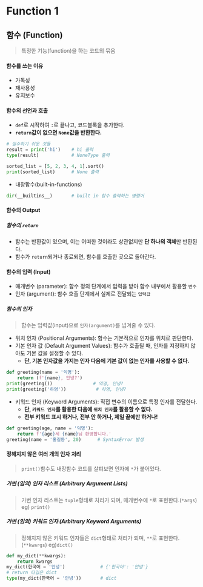 # Function 1

## 함수 (Function)

> 특정한 기능(function)을 하는 코드의 묶음

#### 함수를 쓰는 이유

- 가독성
- 재사용성
- 유지보수

#### 함수의 선언과 호출

- `def`로 시작하여 `:`로 끝나고, 코드블록을 추가한다.
- **`return`값이 없으면 `None`값을 반환한다.**

```python
# 실수하기 쉬운 것들
result = print('hi')	# hi 출력
type(result)			# NoneType 출력

sorted_list = [5, 2, 3, 4, 1].sort()
print(sorted_list)		# None 출력
```

- 내장함수(built-in-functions)

```python
dir(__builtins__)		# built in 함수 출력하는 명령어
```

#### 함수의 Output

##### 함수의 `return`

- 함수는 반환값이 있으며, 이는 어떠한 것이라도 상관없지만 **단 하나의 객체**만 반환된다.
- 함수가 `return`되거나 종료되면, 함수를 호출한 곳으로 돌아간다.

#### 함수의 입력 (Input)

- 매개변수 (parameter): 함수 정의 단계에서 입력을 받아 함수 내부에서 활용할 `변수`
- 인자 (argument): 함수 호출 단계에서 실제로 전달되는 `입력값`

##### 함수의 인자

> 함수는 입력값(input)으로 `인자(argument)`를 넘겨줄 수 있다.

- 위치 인자 (Positional Arguments): 함수는 기본적으로 인자를 위치로 판단한다.
- 기본 인자 값 (Default Argument Values): 함수가 호출될 때, 인자를 지정하지 않아도 기본 값을 설정할 수 있다.
  - **단, 기본 인자값을 가지는 인자 다음에 기본 값이 없는 인자를 사용할 수 없다.**

```python
def greeting(name = '익명'):
    return (f'{name}, 안녕?')
print(greeting())				# 익명, 안녕?
print(greeting('하영'))			# 하영, 안녕?
```

- 키워드 인자 (Keyword Arguments): 직접 변수의 이름으로 특정 인자를 전달한다.
  - **단, `키워드 인자`를 활용한 다음에 `위치 인자`를 활용할 수 없다.**
  - **전부 키워드 표시 하거나, 전부 안 하거나, 제일 끝에만 하거나!**

```python
def greeting(age, name = '익명'):
    return f'{age}세 {name}님 환영합니다.'
greeting(name = '홍길동', 20)		# SyntaxError 발생
```

#### 정해지지 않은 여러 개의 인자 처리

> `print()`함수도 내장함수 코드를 살펴보면 인자에 `*`가 붙어있다.

##### 가변 (임의) 인자 리스트 (Arbitrary Argument Lists)

> 가변 인자 리스트는 `tuple`형태로 처리가 되며, 매개변수에 `*`로 표현한다.(`*args`) eg) `print()`

##### 가변 (임의) 키워드 인자 (Arbitrary Keyword Arguments)

> 정해지지 않은 키워드 인자들은 `dict`형태로 처리가 되며, `**`로 표현한다.(`**kwargs`) eg)`dict()`

```python
def my_dict(**kwargs):
    return kwargs
my_dict(한국어 = '안녕')				# {'한국어': '안녕'}
# return 타입은 dict
type(my_dict(한국어 = '안녕'))		# dict
```


